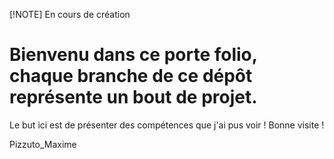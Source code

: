 [!NOTE] En cours de création

# Bienvenu dans ce porte folio, chaque branche de ce dépôt représente un bout de projet.

Le but ici est de présenter des compétences que j'ai pus voir ! Bonne visite !

Pizzuto_Maxime


